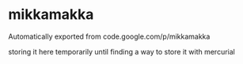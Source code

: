 # mikkamakka
Automatically exported from code.google.com/p/mikkamakka

storing it here temporarily until finding a way to store it with mercurial
